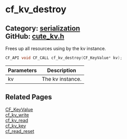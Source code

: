 [](../header.md ':include')

# cf_kv_destroy

Category: [serialization](/api_reference?id=serialization)  
GitHub: [cute_kv.h](https://github.com/RandyGaul/cute_framework/blob/master/include/cute_kv.h)  
---

Frees up all resources using by the kv instance.

```cpp
CF_API void CF_CALL cf_kv_destroy(CF_KeyValue* kv);
```

Parameters | Description
--- | ---
kv | The kv instance.

## Related Pages

[CF_KeyValue](/serialization/cf_keyvalue.md)  
[cf_kv_write](/serialization/cf_kv_write.md)  
[cf_kv_read](/serialization/cf_kv_read.md)  
[cf_kv_key](/serialization/cf_kv_key.md)  
[cf_read_reset](/serialization/cf_read_reset.md)  
